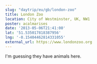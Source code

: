 ```yaml
---
slug: "daytrip/eu/gb/london-zoo"
title: London Zoo
location: City of Westminster, UK, NW1
poster: acalmarises
date: '2013-05-06T21:41:00'
lat: '51.535017818387956'
lng: '-0.15404462814331055'
external_url: https://www.londonzoo.org
---
```


I'm guessing they have animals here.
